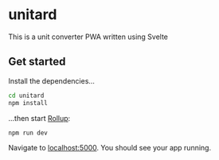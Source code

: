 # unitard

This is a unit converter PWA written using Svelte

## Get started

Install the dependencies...

```bash
cd unitard
npm install
```

...then start [Rollup](https://rollupjs.org):

```bash
npm run dev
```

Navigate to [localhost:5000](http://localhost:5000). You should see your app running. 